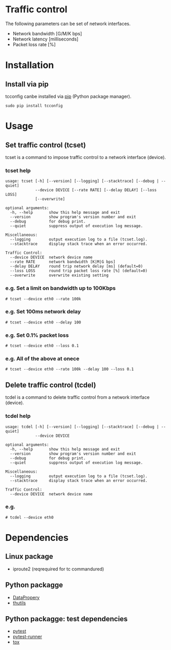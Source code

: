 # Traffic control
The following parameters can be set of network interfaces.

- Network bandwidth [G/M/K bps]
- Network latency [milliseconds]
- Packet loss rate [%]


# Installation
## Install via pip
tcconfig canbe installed via [pip](https://pip.pypa.io/en/stable/installing/) (Python package manager).

```console
sudo pip install tcconfig
```


# Usage
## Set traffic control (tcset)
tcset is a command to impose traffic control to a network interface (device).

### tcset help
```console
usage: tcset [-h] [--version] [--logging] [--stacktrace] [--debug | --quiet]
             --device DEVICE [--rate RATE] [--delay DELAY] [--loss LOSS]
             [--overwrite]

optional arguments:
  -h, --help       show this help message and exit
  --version        show program's version number and exit
  --debug          for debug print.
  --quiet          suppress output of execution log message.

Miscellaneous:
  --logging        output execution log to a file (tcset.log).
  --stacktrace     display stack trace when an error occurred.

Traffic Control:
  --device DEVICE  network device name
  --rate RATE      network bandwidth [K|M|G bps]
  --delay DELAY    round trip network delay [ms] (default=0)
  --loss LOSS      round trip packet loss rate [%] (default=0)
  --overwrite      overwrite existing setting
```

### e.g. Set a limit on bandwidth up to 100Kbps
```console
# tcset --device eth0 --rate 100k
```

### e.g. Set 100ms network delay
```console
# tcset --device eth0 --delay 100
```

### e.g. Set 0.1% packet loss
```console
# tcset --device eth0 --loss 0.1
```

### e.g. All of the above at onece
```console
# tcset --device eth0 --rate 100k --delay 100 --loss 0.1
```


## Delete traffic control (tcdel)
tcdel is a command to delete traffic control from a network interface (device).

### tcdel help
```console
usage: tcdel [-h] [--version] [--logging] [--stacktrace] [--debug | --quiet]
             --device DEVICE

optional arguments:
  -h, --help       show this help message and exit
  --version        show program's version number and exit
  --debug          for debug print.
  --quiet          suppress output of execution log message.

Miscellaneous:
  --logging        output execution log to a file (tcset.log).
  --stacktrace     display stack trace when an error occurred.

Traffic Control:
  --device DEVICE  network device name
```

### e.g.
```console
# tcdel --device eth0
```


# Dependencies
## Linux package
- iproute2 (reqrequired for tc commandured)

## Python packagge
- [DataPropery](https://github.com/thombashi/DataProperty)
- [thutils](https://github.com/thombashi/thutils)

## Python packagge: test dependencies
- [pytest](https://pypi.python.org/pypi/pytest)
- [pytest-runner](https://pypi.python.org/pypi/pytest-runner)
- [tox](https://pypi.python.org/pypi/tox)

